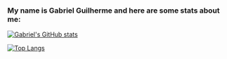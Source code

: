 ### My name is Gabriel Guilherme and here are some stats about me:

[![Gabriel's GitHub stats](https://github-readme-stats.vercel.app/api?username=GabrielGui13)](https://github.com/anuraghazra/github-readme-stats)

[![Top Langs](https://github-readme-stats.vercel.app/api/top-langs/?username=GabrielGui13)](https://github.com/anuraghazra/github-readme-stats)
